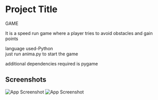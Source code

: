 
# Project Title

GAME

It is  a speed run game where a player tries to avoid obstacles and gain points











language used-Python    
just  run anima.py to start the game 


additional dependencies required is pygame


## Screenshots

![App Screenshot]("1.png")
![App Screenshot]("2.png")

